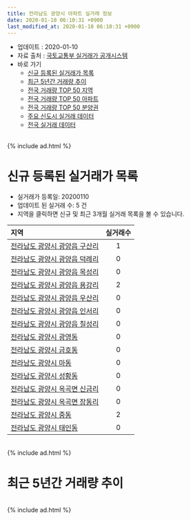 ```yaml
---
title: 전라남도 광양시 아파트 실거래 정보
date: 2020-01-10 06:10:31 +0900
last_modified_at: 2020-01-10 06:10:31 +0900
---
```


* 업데이트 : 2020-01-10
* 자료 출처 : [국토교통부 실거래가 공개시스템](http://rt.molit.go.kr)
* 바로 가기
    * [신규 등록된 실거래가 목록](#신규-등록된-실거래가-목록)
    * [최근 5년간 거래량 추이](#최근-5년간-거래량-추이)
    * [전국 거래량 TOP 50 지역](https://inasie.github.io/apt-trade-info/최근-3개월-전국에서-가장-거래가-많이-발생한-지역)
    * [전국 거래량 TOP 50 아파트](https://inasie.github.io/apt-trade-info/최근-3개월-전국에서-가장-거래가-많이-발생한-아파트)
    * [전국 거래량 TOP 50 분양권](https://inasie.github.io/apt-trade-info/최근-3개월-전국에서-가장-거래가-많이-발생한-분양권)
    * [주요 신도시 실거래 데이터](https://inasie.github.io/apt-trade-info/주요-신도시)
    * [전국 실거래 데이터](https://inasie.github.io/apt-trade-info/전국)

<br>
{% include ad.html %}
<br>

# 신규 등록된 실거래가 목록
* 실거래가 등록일: 20200110
* 업데이트 된 실거래 수: 5 건
* 지역을 클릭하면 신규 및 최근 3개월 실거래 목록을 볼 수 있습니다.


|지역|실거래수|
|:---|:---:|
|[전라남도 광양시 광양읍 구산리](https://inasie.github.io/apt-trade-info/전라남도-광양시-광양읍-구산리)|1|
|[전라남도 광양시 광양읍 덕례리](https://inasie.github.io/apt-trade-info/전라남도-광양시-광양읍-덕례리)|0|
|[전라남도 광양시 광양읍 목성리](https://inasie.github.io/apt-trade-info/전라남도-광양시-광양읍-목성리)|0|
|[전라남도 광양시 광양읍 용강리](https://inasie.github.io/apt-trade-info/전라남도-광양시-광양읍-용강리)|2|
|[전라남도 광양시 광양읍 우산리](https://inasie.github.io/apt-trade-info/전라남도-광양시-광양읍-우산리)|0|
|[전라남도 광양시 광양읍 인서리](https://inasie.github.io/apt-trade-info/전라남도-광양시-광양읍-인서리)|0|
|[전라남도 광양시 광양읍 칠성리](https://inasie.github.io/apt-trade-info/전라남도-광양시-광양읍-칠성리)|0|
|[전라남도 광양시 광영동](https://inasie.github.io/apt-trade-info/전라남도-광양시-광영동)|0|
|[전라남도 광양시 금호동](https://inasie.github.io/apt-trade-info/전라남도-광양시-금호동)|0|
|[전라남도 광양시 마동](https://inasie.github.io/apt-trade-info/전라남도-광양시-마동)|0|
|[전라남도 광양시 성황동](https://inasie.github.io/apt-trade-info/전라남도-광양시-성황동)|0|
|[전라남도 광양시 옥곡면 신금리](https://inasie.github.io/apt-trade-info/전라남도-광양시-옥곡면-신금리)|0|
|[전라남도 광양시 옥곡면 장동리](https://inasie.github.io/apt-trade-info/전라남도-광양시-옥곡면-장동리)|0|
|[전라남도 광양시 중동](https://inasie.github.io/apt-trade-info/전라남도-광양시-중동)|2|
|[전라남도 광양시 태인동](https://inasie.github.io/apt-trade-info/전라남도-광양시-태인동)|0|


<br>
{% include ad.html %}
<br>

# 최근 5년간 거래량 추이


<div style="width:100%;">
    <canvas id="deal_progress" height="200"></canvas>
</div>

<script>
new Chart(document.getElementById("deal_progress"), {
    type: 'line',
    data: {
        labels: ['201501','201502','201503','201504','201505','201506','201507','201508','201509','201510','201511','201512','201601','201602','201603','201604','201605','201606','201607','201608','201609','201610','201611','201612','201701','201702','201703','201704','201705','201706','201707','201708','201709','201710','201711','201712','201801','201802','201803','201804','201805','201806','201807','201808','201809','201810','201811','201812','201901','201902','201903','201904','201905','201906','201907','201908','201909','201910','201911','201912','202001'],
        datasets: [{
            label: '매매',
            pointRadius: 1,
            data: [196, 135, 244, 240, 202, 221, 187, 175, 171, 207, 171, 145, 131, 128, 215, 242, 175, 231, 212, 218, 245, 290, 229, 212, 176, 213, 255, 237, 231, 275, 233, 227, 410, 166, 285, 191, 259, 244, 253, 306, 399, 308, 250, 251, 232, 305, 316, 243, 401, 305, 518, 297, 272, 252, 227, 243, 327, 399, 308, 261, 13],
            borderColor: "rgba(255, 201, 14, 1)",
            backgroundColor: "rgba(255, 201, 14, 0.5)",
            fill: false,
            lineTension: 0
        },{
            label: '전월세',
            pointRadius: 1,
            data: [208, 239, 313, 212, 169, 194, 279, 249, 198, 171, 162, 131, 153, 228, 192, 150, 175, 116, 160, 190, 118, 125, 139, 120, 114, 253, 163, 173, 199, 119, 170, 191, 127, 199, 214, 82, 126, 233, 140, 198, 130, 98, 129, 147, 65, 77, 115, 87, 164, 467, 133, 251, 226, 243, 230, 332, 214, 179, 125, 73, 8],
            borderColor: "rgba(0, 141, 185, 1)",
            backgroundColor: "rgba(0, 141, 185, 0.5)",
            fill: false,
            lineTension: 0
        }
        ]
    },
    options: {
        responsive: true,
        title: {
            display: false
        },
        tooltips: {
            mode: 'index',
            intersect: false
        },
        hover: {
            mode: 'nearest',
            intersect: true
        },
        scales: {
            xAxes: [{
                display: true,
                scaleLabel: {
                    display: true,
                    labelString: '년/월'
                }
            }],
            yAxes: [{
                display: true,
                ticks: {
                    suggestedMin: 0,
                },
                scaleLabel: {
                    display: true,
                    labelString: '실거래 수'
                }
            }]
        }
    }
});

</script>


<br>
{% include ad.html %}
<br>

